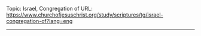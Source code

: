 Topic: Israel, Congregation of
URL: https://www.churchofjesuschrist.org/study/scriptures/tg/israel-congregation-of?lang=eng

---

